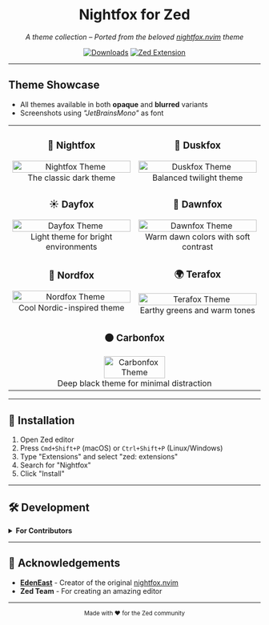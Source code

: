 <div align="center">
  <h1>Nightfox for Zed</h1>

_A theme collection – Ported from the beloved [nightfox.nvim](https://github.com/EdenEast/nightfox.nvim) theme_

[![Downloads](https://img.shields.io/badge/dynamic/json?url=https%3A%2F%2Fapi.zed.dev%2Fextensions%3Fmax_schema_version%3D1%26filter%3DNightfox%2520Themes%2520-%2520opaque%2520%2F%2520blurred&query=%24.data%5B%3A1%5D.download_count&style=for-the-badge&logo=zed&label=Downloads&color=blue)](https://github.com/EdenEast/nightfox.nvim)
[![Zed Extension](https://img.shields.io/badge/Zed-Extension-blue?style=for-the-badge&logo=zed)](https://github.com/zed-industries/zed)
</div>

---

## Theme Showcase

- All themes available in both **opaque** and **blurred** variants
- Screenshots using _"JetBrainsMono"_ as font

<table>
  <tr>
    <td align="center" width="50%">
      <h3>🌙 Nightfox</h3>
      <img src="https://github.com/cange/nightfox.zed/assets/28717/c5c979a2-5fb0-4f0c-bbea-3f9ff8b38b8a" alt="Nightfox Theme" width="100%">
      The classic dark theme
    </td>
    <td align="center">
      <h3>🌆 Duskfox</h3>
      <img src="https://github.com/cange/nightfox.zed/assets/28717/c5442cd7-b938-4014-b48d-a2c1e88e28c7" alt="Duskfox Theme" width="100%">
      Balanced twilight theme
    </td>
  </tr>
  <tr>
    <td align="center" width="50%">
      <h3>☀️ Dayfox</h3>
      <img src="https://github.com/cange/nightfox.zed/assets/28717/0de9ba81-aa20-472b-bdca-91f6d95edfa9" alt="Dayfox Theme" width="100%">
      Light theme for bright environments
    </td>
    <td align="center">
      <h3>🌅 Dawnfox</h3>
      <img src="https://github.com/cange/nightfox.zed/assets/28717/454f34b1-70d8-444e-b028-9dee850f9bda" alt="Dawnfox Theme" width="100%">
      Warm dawn colors with soft contrast
    </td>
  </tr>
  <tr>
    <td align="center">
      <h3>🧊 Nordfox</h3>
      <img src="https://github.com/cange/nightfox.zed/assets/28717/24816d4c-d2a7-45ef-a332-5f6dee5393fd" alt="Nordfox Theme" width="100%">
      Cool Nordic-inspired theme
    </td>
    <td align="center">
      <h3>🌍 Terafox</h3>
      <img src="https://github.com/cange/nightfox.zed/assets/28717/4ef6cb17-843e-48c0-96db-b9566621b894" alt="Terafox Theme" width="100%">
      Earthy greens and warm tones
    </td>
  </tr>
  <tr>
    <td align="center" colspan="2">
      <h3>⚫ Carbonfox</h3>
      <div>
        <img src="https://github.com/cange/nightfox.zed/assets/28717/34635356-1c52-4d86-9c95-e603e8b1fa42" alt="Carbonfox Theme" width="50%">
        <br />
        Deep black theme for minimal distraction
      </div>
    </td>
  </tr>
</table>

---

## 🚀 Installation

1. Open Zed editor
2. Press `Cmd+Shift+P` (macOS) or `Ctrl+Shift+P` (Linux/Windows)
3. Type "Extensions" and select "zed: extensions"
4. Search for "Nightfox"
5. Click "Install"

---

## 🛠️ Development

<details>
<summary><strong>For Contributors</strong></summary>

### Prerequisites

```bash
luarocks install nvim-nightfox
```

This will install the required dependencies.


### Build

```bash
# Production build
make build

# Development mode
make dev
```

This generates the appropriate Zed theme configuration file.

</details>

---

## 🙏 Acknowledgements

- **[EdenEast](https://github.com/EdenEast)** - Creator of the original [nightfox.nvim](https://github.com/EdenEast/nightfox.nvim)
- **Zed Team** - For creating an amazing editor

---

<div align="center">
  <sub>Made with ❤️ for the Zed community</sub>
</div>
